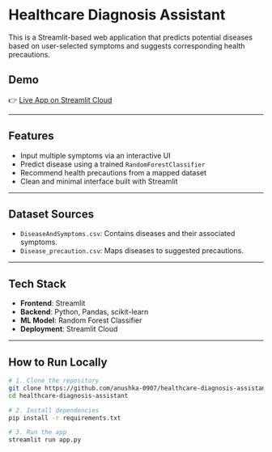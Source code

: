 # Healthcare Diagnosis Assistant

This is a Streamlit-based web application that predicts potential diseases based on user-selected symptoms and suggests corresponding health precautions.

## Demo

👉 [Live App on Streamlit Cloud](https://healthcare-diagnosis-assistant-nd6exsduhksa5mtoozbhuh.streamlit.app)

---

## Features

- Input multiple symptoms via an interactive UI
- Predict disease using a trained `RandomForestClassifier`
- Recommend health precautions from a mapped dataset
- Clean and minimal interface built with Streamlit

---

## Dataset Sources

- `DiseaseAndSymptoms.csv`: Contains diseases and their associated symptoms.
- `Disease_precaution.csv`: Maps diseases to suggested precautions.

---

## Tech Stack

- **Frontend**: Streamlit
- **Backend**: Python, Pandas, scikit-learn
- **ML Model**: Random Forest Classifier
- **Deployment**: Streamlit Cloud

---

## How to Run Locally

```bash
# 1. Clone the repository
git clone https://github.com/anushka-0907/healthcare-diagnosis-assistant.git
cd healthcare-diagnosis-assistant

# 2. Install dependencies
pip install -r requirements.txt

# 3. Run the app
streamlit run app.py
